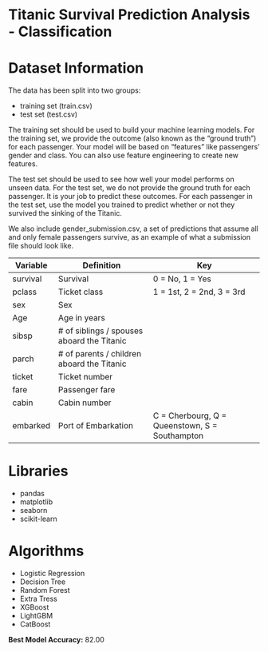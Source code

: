 # Titanic Survival Prediction Analysis - Classification


# Dataset Information

The data has been split into two groups:
- training set (train.csv)
- test set (test.csv)

The training set should be used to build your machine learning models. For the training set, we provide the outcome (also known as the “ground truth”) for each passenger. Your model will be based on “features” like passengers’ gender and class. You can also use feature engineering to create new features.

The test set should be used to see how well your model performs on unseen data. For the test set, we do not provide the ground truth for each passenger. It is your job to predict these outcomes. For each passenger in the test set, use the model you trained to predict whether or not they survived the sinking of the Titanic.

We also include gender_submission.csv, a set of predictions that assume all and only female passengers survive, as an example of what a submission file should look like.

Variable |	Definition | Key
----------|--------------|-----
survival |	Survival |	0 = No, 1 = Yes
pclass |	Ticket class |	1 = 1st, 2 = 2nd, 3 = 3rd
sex	| Sex	|
Age	| Age in years	|
sibsp |	# of siblings / spouses aboard the Titanic	|
parch |	# of parents / children aboard the Titanic	|
ticket |	Ticket number |	
fare |	Passenger fare	|
cabin |	Cabin number	|
embarked |	Port of Embarkation |	C = Cherbourg, Q = Queenstown, S = Southampton |


# Libraries

- pandas
- matplotlib
- seaborn
- scikit-learn

# Algorithms

- Logistic Regression
- Decision Tree
- Random Forest
- Extra Tress
- XGBoost
- LightGBM
- CatBoost
  
**Best Model Accuracy:** 82.00